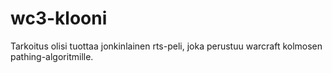 # wc3-klooni
Tarkoitus olisi tuottaa jonkinlainen rts-peli, joka perustuu warcraft kolmosen pathing-algoritmille.
